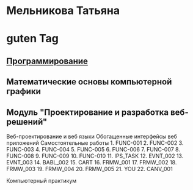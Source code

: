 # Мельникова Татьяна
# guten Tag
## [Программирование](programming.md)
## Математические основы компьютерной графики
## Модуль "Проектирование и разработка веб-решений"
Веб-проектирование и веб языки
Обогащенные интерфейсы веб приложений
    Самостоятельные работы
     1. FUNC-001
     2. FUNC-002
     3. FUNC-003
     4. FUNC-004
     5. FUNC-005
     6. FUNC-006
     7. FUNC-007
     8. FUNC-008
     9. FUNC-009
     10. FUNC-010
     11. IPS_TASK
     12. EVNT_002
     13. EVNT_003
     14. BABL_002
     15. CART
     16. FRMW_001
     17. FRMW_002
     18. FRMW_003
     19. FRMW_004
     20. FRMW_005
     21. YOU
     22. CANV_001

Компьютерный практикум
